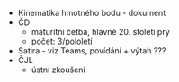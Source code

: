 - Kinematika hmotného bodu - dokument
- ČD
	- maturitní četba, hlavně 20. století prý
	- počet: 3/pololetí
- Satira - viz Teams, povídání + výtah ???
- ČJL
	- ústní zkoušení